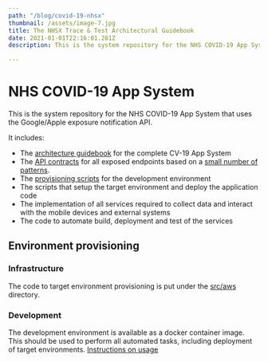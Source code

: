 ```yaml
---
path: "/blog/covid-19-nhsx"
thumbnail: /assets/image-7.jpg
title: The NHSX Trace & Test Architectural Guidebook
date: 2021-01-01T22:16:01.281Z
description: This is the system repository for the NHS COVID-19 App System that uses the Google/Apple exposure notification API.

---
```

# NHS COVID-19 App System

This is the system repository for the NHS COVID-19 App System that uses the Google/Apple exposure notification API.

It includes:

* The [architecture guidebook](doc/architecture/guidebook.md) for the complete CV-19 App System
* The [API contracts](doc/architecture/api-contracts) for all exposed endpoints based on a [small number of patterns](doc/architecture/guidebook.md#System-APIs-and-Interfaces).
* The [provisioning scripts](tools/provisioning/dev) for the development environment
* The scripts that setup the target environment and deploy the application code
* The implementation of all services required to collect data and interact with the mobile devices and external systems
* The code to automate build, deployment and test of the services

## Environment provisioning

### Infrastructure

The code to target environment provisioning is put under the [src/aws](src/aws) directory.

### Development

The development environment is available as a docker container image. This should be used to perform all automated
tasks, including deployment of target environments. [Instructions on usage](tools/provisioning/dev/README.md)
